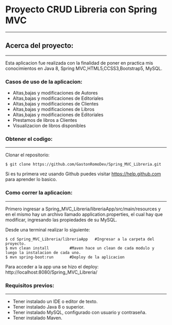# Proyecto CRUD Libreria con Spring MVC
-------------------

## Acerca del proyecto:
-------------------
Esta aplicacion fue realizada con la finalidad de poner en practica mis conocimientos en Java 8, Spring MVC,HTML5,CCSS3,Bootstrap5, MySQL.

### Casos de uso de la aplicacion:

* Altas,bajas y modificaciones de Autores
* Altas,bajas y modificaciones de Editoriales
* Altas,bajas y modificaciones de Clientes
* Altas,bajas y modificaciones de Libros
* Altas,bajas y modificaciones de Editoriales
* Prestamos de libros a Clientes
* Visualizacion de libros disponibles


### Obtener el codigo:
-------------------
Clonar el repositorio:

    $ git clone https://github.com/GastonRomoDev/Spring_MVC_Libreria.git

Si es tu primera vez usando Github puedes visitar https://help.github.com para aprender lo basico.

### Como correr la aplicacion:
-------------------	
Primero ingresar a Spring_MVC_Libreria/libreriaApp/src/main/resources y en el mismo hay un archivo llamado application.properties, el cual hay que modificar, ingresando las propiedades de su MySQL.

Desde una terminal realizar lo siguiente:

    $ cd Spring_MVC_Libreria/libreriaApp   #Ingresar a la carpeta del proyecto.
    $ mvn clean install         #Maven hace un clean de cada modulo y luego la instalacion de cada uno.
    $ mvn spring-boot:run       #Deploy de la aplicacion

Para acceder a la app una se hizo el deploy: http://localhost:8080/Spring_MVC_Libreria/

### Requisitos previos:
-------------------

* Tener instalado un IDE o editor de texto.
* Tener instalado Java 8 o superior.
* Tener instalado MySQL, configurado con usuario y contraseña.
* Tener instalado Maven.